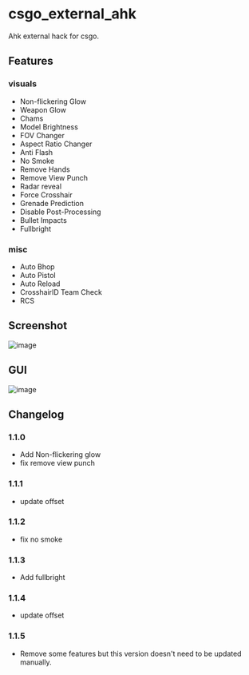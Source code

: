 # csgo_external_ahk
Ahk external hack for csgo.

## Features

### visuals
* Non-flickering Glow
* Weapon Glow
* Chams
* Model Brightness
* FOV Changer
* Aspect Ratio Changer
* Anti Flash
* No Smoke
* Remove Hands
* Remove View Punch
* Radar reveal
* Force Crosshair
* Grenade Prediction
* Disable Post-Processing
* Bullet Impacts
* Fullbright

### misc
* Auto Bhop
* Auto Pistol
* Auto Reload
* CrosshairID Team Check
* RCS

## Screenshot
![image](https://github.com/worse-666/csgo_external_ahk_hack/blob/main/screen%20shot.png)

## GUI
![image](https://github.com/worse-666/csgo_external_ahk_hack/blob/main/setting%20gui_.png)

## Changelog
### 1.1.0
* Add Non-flickering glow
* fix remove view punch

### 1.1.1
* update offset

### 1.1.2
* fix no smoke

### 1.1.3
* Add fullbright

### 1.1.4
* update offset

### 1.1.5
* Remove some features but this version doesn't need to be updated manually.








